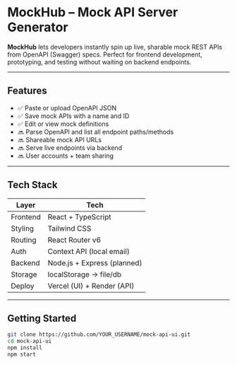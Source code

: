 # MockHub – Mock API Server Generator

**MockHub** lets developers instantly spin up live, sharable mock REST APIs from OpenAPI (Swagger) specs. Perfect for frontend development, prototyping, and testing without waiting on backend endpoints.

---

## Features

- ✅ Paste or upload OpenAPI JSON
- ✅ Save mock APIs with a name and ID
- ✅ Edit or view mock definitions
- 🔜 Parse OpenAPI and list all endpoint paths/methods
- 🔜 Shareable mock API URLs
- 🔜 Serve live endpoints via backend
- 🔜 User accounts + team sharing

---

## Tech Stack

| Layer     | Tech                       |
|-----------|----------------------------|
| Frontend  | React + TypeScript         |
| Styling   | Tailwind CSS               |
| Routing   | React Router v6            |
| Auth      | Context API (local email)  |
| Backend   | Node.js + Express (planned)|
| Storage   | localStorage → file/db     |
| Deploy    | Vercel (UI) + Render (API) |

---

## Getting Started

```bash
git clone https://github.com/YOUR_USERNAME/mock-api-ui.git
cd mock-api-ui
npm install
npm start
